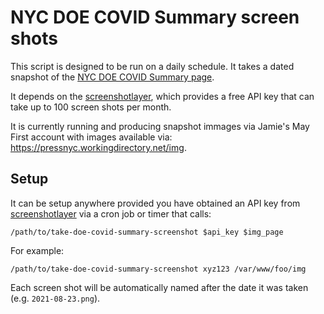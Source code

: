# NYC DOE COVID Summary screen shots

This script is designed to be run on a daily schedule. It takes a dated
snapshot of the [NYC DOE COVID Summary
page](https://www.schools.nyc.gov/school-year/school-year-2020-21/return-to-school-2020/health-and-safety/daily-covid-case-map). 

It depends on the [screenshotlayer](https://screenshotlayer.com), which
provides a free API key that can take up to 100 screen shots per month.

It is currently running and producing snapshot immages via Jamie's May First
account with images available via: https://pressnyc.workingdirectory.net/img.

## Setup

It can be setup anywhere provided you have obtained an API key from [screenshotlayer](https://screenshotlayer.com) via a cron job or timer that calls:

```
/path/to/take-doe-covid-summary-screenshot $api_key $img_page
```

For example:

```
/path/to/take-doe-covid-summary-screenshot xyz123 /var/www/foo/img 
```

Each screen shot will be automatically named after the date it was taken (e.g. `2021-08-23.png`).



